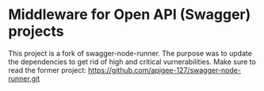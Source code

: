# Middleware for Open API (Swagger) projects

This project is a fork of swagger-node-runner. The purpose was to update the dependencies to get rid of high and critical vurnerabilities.
Make sure to read the former project: https://github.com/apigee-127/swagger-node-runner.git
